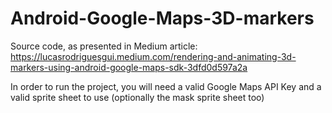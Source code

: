 # Android-Google-Maps-3D-markers

Source code, as presented in Medium article: https://lucasrodriguesgui.medium.com/rendering-and-animating-3d-markers-using-android-google-maps-sdk-3dfd0d597a2a

In order to run the project, you will need a valid Google Maps API Key and a valid sprite sheet to use (optionally the mask sprite sheet too)

